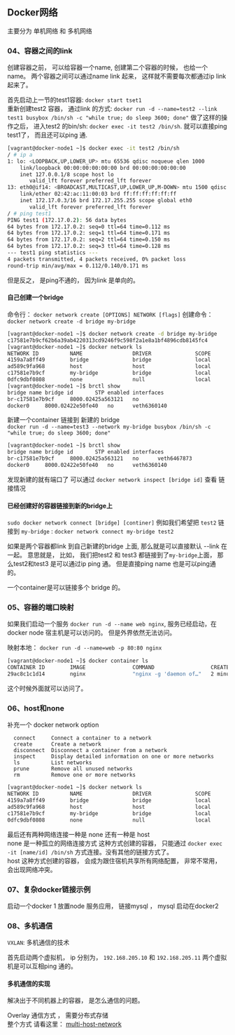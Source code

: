 ## Docker网络

主要分为 单机网络 和 多机网络

### <div id="class03-04">04、容器之间的link</div>
创建容器之前， 可以给容器一个name, 创建第二个容器的时候， 也给一个name。 两个容器之间可以通过name link 起来，
这样就不需要每次都通过ip link 起来了。 

首先启动上一节的test1容器: `docker start tset1`                   
重新创建test2 容器， 通过link 的方式: 
`docker run -d --name=test2 --link test1 busybox /bin/sh -c "while true; do sleep 3600; done"`
做了这样的操作之后， 进入test2 的bin/sh: `docker exec -it test2 /bin/sh`.
就可以直接ping test1了， 而且还可以ping 通.
```bash
[vagrant@docker-node1 ~]$ docker exec -it test2 /bin/sh
/ # ip a
1: lo: <LOOPBACK,UP,LOWER_UP> mtu 65536 qdisc noqueue qlen 1000
    link/loopback 00:00:00:00:00:00 brd 00:00:00:00:00:00
    inet 127.0.0.1/8 scope host lo
       valid_lft forever preferred_lft forever
13: eth0@if14: <BROADCAST,MULTICAST,UP,LOWER_UP,M-DOWN> mtu 1500 qdisc noqueue 
    link/ether 02:42:ac:11:00:03 brd ff:ff:ff:ff:ff:ff
    inet 172.17.0.3/16 brd 172.17.255.255 scope global eth0
       valid_lft forever preferred_lft forever
/ # ping test1
PING test1 (172.17.0.2): 56 data bytes
64 bytes from 172.17.0.2: seq=0 ttl=64 time=0.112 ms
64 bytes from 172.17.0.2: seq=1 ttl=64 time=0.171 ms
64 bytes from 172.17.0.2: seq=2 ttl=64 time=0.150 ms
64 bytes from 172.17.0.2: seq=3 ttl=64 time=0.128 ms
--- test1 ping statistics ---
4 packets transmitted, 4 packets received, 0% packet loss
round-trip min/avg/max = 0.112/0.140/0.171 ms
```

但是反之， 是ping不通的， 因为link 是单向的。 

#### 自己创建一个bridge
命令行： `docker network create [OPTIONS] NETWORK [flags]`
创建命令： `docker network create -d bridge my-bridge`
```bash
[vagrant@docker-node1 ~]$ docker network create -d bridge my-bridge
c17581e7b9cf62b6a39ab4220313cd9246f9c598f2a1e8a1bf4896cdb8145fc4
[vagrant@docker-node1 ~]$ docker network ls
NETWORK ID          NAME                DRIVER              SCOPE
4159a7a8ff49        bridge              bridge              local
ad589c9fa968        host                host                local
c17581e7b9cf        my-bridge           bridge              local
0dfc9dbf0808        none                null                local
[vagrant@docker-node1 ~]$ brctl show
bridge name	bridge id		STP enabled	interfaces
br-c17581e7b9cf		8000.02425a563121	no		
docker0		8000.02422e50fe40	no		veth6360140
```

新建一个container 链接到 新建的 bridge                        
`docker run -d --name=test3 --network my-bridge busybox /bin/sh -c "while true; do sleep 3600; done"`
```bash
[vagrant@docker-node1 ~]$ brctl show
bridge name	bridge id		STP enabled	interfaces
br-c17581e7b9cf		8000.02425a563121	no		veth6467873
docker0		8000.02422e50fe40	no		veth6360140
```
发现新建的就有端口了
可以通过 `docker network inspect [bridge id]` 查看 链接情况


#### 已经创建好的容器链接到新的bridge上
`sudo docker network connect [bridge] [continer]`
例如我们希望把 `test2` 链接到 `my-bridge` : `docker network connect my-bridge test2`

如果是两个容器都link 到自己新建的bridge 上面, 那么就是可以直接默认 --link 在一起。
意思就是， 比如， 我们把test2 和 test3 都链接到了`my-bridge`上面， 那么test2和test3 是可以通过ip ping 通。
但是直接ping name 也是可以ping通的。 

一个container是可以链接多个 bridge 的。 


### <div id="class03-05">05、容器的端口映射</div>
如果我们启动一个服务 `docker run -d --name web nginx`, 服务已经启动，在docker node 宿主机是可以访问的。 但是外界依然无法访问。                        

映射本地： `docker run -d --name=web -p 80:80 nginx`
```bash
[vagrant@docker-node1 ~]$ docker container ls
CONTAINER ID        IMAGE               COMMAND                  CREATED             STATUS              PORTS                NAMES
29ac8c1c1d14        nginx               "nginx -g 'daemon of…"   2 minutes ago       Up 2 minutes        0.0.0.0:80->80/tcp   web
```
这个时候外面就可以访问了。


### <div id="class03-06">06、host和none</div>
补充一个 docker network option
```
  connect     Connect a container to a network
  create      Create a network
  disconnect  Disconnect a container from a network
  inspect     Display detailed information on one or more networks
  ls          List networks
  prune       Remove all unused networks
  rm          Remove one or more networks
```

```bash
[vagrant@docker-node1 ~]$ docker network ls
NETWORK ID          NAME                DRIVER              SCOPE
4159a7a8ff49        bridge              bridge              local
ad589c9fa968        host                host                local
c17581e7b9cf        my-bridge           bridge              local
0dfc9dbf0808        none                null                local
```

最后还有两种网络连接一种是 none 还有一种是 host                           
none 是一种孤立的网络连接方式 这种方式创建的容器， 只能通过 `docker exec -it [name/id] /bin/sh` 方式连接。没有其他的链接方式了。                          
host 这种方式创建的容器， 会成为跟住宿机共享所有网络配置， 非常不常用， 会出现网络冲突。


### <div id="class03-07">07、复杂docker链接示例</div>
启动一个docker 1 放置node 服务应用， 链接mysql ， mysql 启动在docker2 


### <div id="class03-08">08、多机通信</div>
`VXLAN`: 多机通信的技术                                            

首先启动两个虚拟机， ip 分别为， `192.168.205.10` 和 `192.168.205.11` 两个虚拟机是可以互相ping 通的。 

#### 多机通信的实现
解决出于不同机器上的容器， 是怎么通信的问题。                             

Overlay 通信方式 ， 需要分布式存储                              
整个方式 请看这里： [multi-host-network](./multi-host-network.md)








